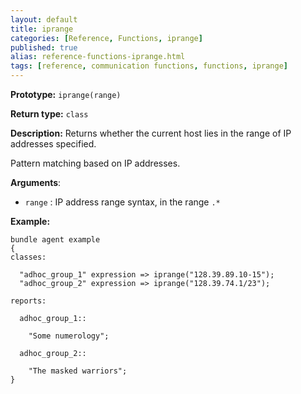 ```yaml
---
layout: default
title: iprange
categories: [Reference, Functions, iprange]
published: true
alias: reference-functions-iprange.html
tags: [reference, communication functions, functions, iprange]
---
```


**Prototype:** `iprange(range)`

**Return type:** `class`

**Description:** Returns whether the current host lies in the range of IP 
addresses specified.

Pattern matching based on IP addresses.

**Arguments**:

* `range` : IP address range syntax, in the range `.*`

**Example:**

```cf3
bundle agent example
{
classes:

  "adhoc_group_1" expression => iprange("128.39.89.10-15");
  "adhoc_group_2" expression => iprange("128.39.74.1/23");

reports:

  adhoc_group_1::

    "Some numerology";

  adhoc_group_2::

    "The masked warriors";
}
```
